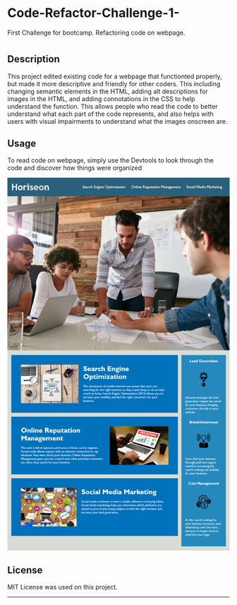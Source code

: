 # Code-Refactor-Challenge-1-
First Challenge for bootcamp. Refactoring code on webpage. 
# <Code-Refactor-Challenge-1 >

## Description


This project edited existing code for a webpage that functionted properly, but made it more descriptive and friendly for other coders. This including changing semantic elements in the HTML, adding alt descriptions for images in the HTML, and adding connotations in the CSS to help understand the function. This allows people who read the code to better understand what each part of the code represents, and also helps with users with visual impairments to understand what the images onscreen are. 


## Usage

To read code on webpage, simply use the Devtools to look through the code and discover how things were organized

    
![alt text](02-Challenge/Assets/01-html-css-git-homework-demo.png)
   
## License

MIT License was used on this project. 

---


